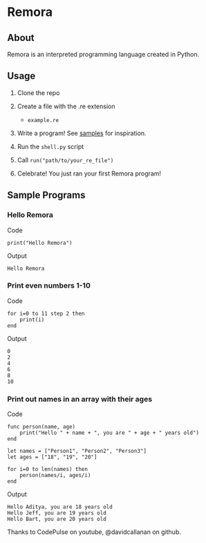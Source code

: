 # Remora

## About

Remora is an interpreted programming language created in Python.

## Usage

1. Clone the repo
2. Create a file with the .re extension
   * `example.re`

3. Write a program! See [samples](#sample-programs) for inspiration.
4. Run the `shell.py` script
5. Call `run("path/to/your_re_file")`
6. Celebrate! You just ran your first Remora program!
   
## Sample Programs

### Hello Remora
Code
```
print("Hello Remora")
```
Output
```
Hello Remora
```

### Print even numbers 1-10
Code
```
for i=0 to 11 step 2 then
    print(i)
end
```
Output
```
0
2
4
6
8
10
```

### Print out names in an array with their ages
Code
```
func person(name, age)
    print("Hello " + name + ", you are " + age + " years old")
end 

let names = ["Person1", "Person2", "Person3"]
let ages = ["18", "19", "20"]

for i=0 to len(names) then 
    person(names/i, ages/i)
end
```
Output
```
Hello Aditya, you are 18 years old
Hello Jeff, you are 19 years old
Hello Bart, you are 20 years old
```

Thanks to CodePulse on youtube, @davidcallanan on github. 
